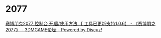 # 2077

[赛博朋克2077 控制台 开启/使用方法 【 工具已更新支持1.0.6】 - 《赛博朋克2077》 - 3DMGAME论坛 - Powered by Discuz!](https://bbs.3dmgame.com/thread-6109374-1-1.html)

